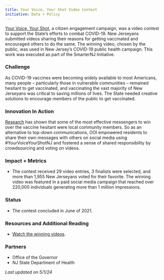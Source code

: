 ```yaml
---
title: Your Voice, Your Shot Video Contest
initiative: Data + Policy
---
```


[Your Voice, Your Shot](https://covid19.nj.gov/forms/yourvoice), a citizen engagement campaign, was a video contest to support the State’s efforts to combat COVID-19. New Jerseyans submitted videos sharing their reasons for getting vaccinated and encouraged others to do the same. The winning video, chosen by the public, was used in New Jersey’s COVID-19 public health campaign. This work was executed as part of the SmarterNJ Initiative.

### Challenge

As COVID-19 vaccines were becoming widely available to most Americans, many people – particularly those in vulnerable communities – remained hesitant to get vaccinated, and vaccinating the vast majority of New Jerseyans was critical to saving millions of lives. The State needed creative solutions to encourage members of the public to get vaccinated.

### Innovation In Action

[Research](https://consensus.app/details/drawing-sample-adopters-arkansas-find-networks-actions-hallgren/63c4f73c62295d8f9ef14b7c82707d32/) has shown that some of the most effective messengers to win over the vaccine hesitant were local community members. So as an alternative to top-down communications, OOI empowered residents to share their own messages with others on social media using \#YourVoiceYourShotNJ and fostered a sense of shared responsibility by crowdsourcing and voting on videos.

### Impact \+ Metrics

* The contest received 29 video entries, 3 finalists were selected, and more than 1,955 New Jerseyans voted for their favorite. The winning video was featured in a paid social media campaign that reached over 220,000 individuals generating more than 1 million impressions.

### Status

* The contest concluded in June of 2021\.

### Resources and Additional Reading

* [Watch the winning videos](https://covid19.nj.gov/forms/yourvoice).

### Partners

* Office of the Governor  
* NJ State Department of Health

*Last updated on 5/1/24*
